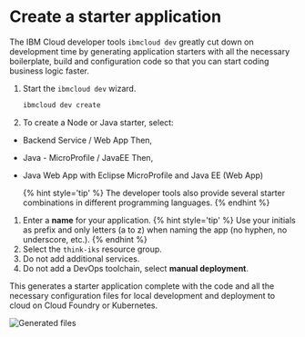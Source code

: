 # Create a starter application

The IBM Cloud developer tools `ibmcloud dev` greatly cut down on development time by generating application starters with all the necessary boilerplate, build and configuration code so that you can start coding business logic faster.

1. Start the `ibmcloud dev` wizard.
   ```sh
   ibmcloud dev create
   ```
1. To create a Node or Java starter, select:
- Backend Service / Web App
Then, 
- Java - MicroProfile / JavaEE
Then, 
- Java Web App with Eclipse MicroProfile and Java EE (Web App)

   {% hint style='tip' %}
   The developer tools also provide several starter combinations in different programming languages.
   {% endhint %}
1. Enter a **name** for your application.
   {% hint style='tip' %}
   Use your initials as prefix and only letters (a to z) when naming the app (no hyphen, no underscore, etc.).
   {% endhint %}
2. Select the `think-iks` resource group.
3. Do not add additional services.
4. Do not add a DevOps toolchain, select **manual deployment**.

This generates a starter application complete with the code and all the necessary configuration files for local development and deployment to cloud on Cloud Foundry or Kubernetes.

![Generated files](images/create-app-files.png)

